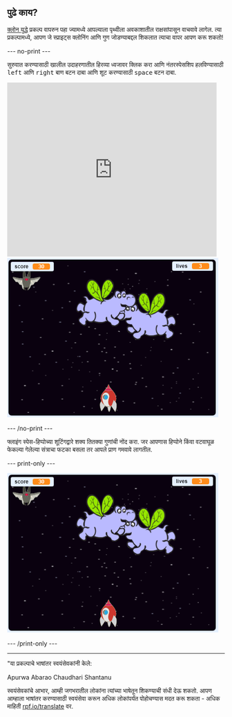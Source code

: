 ## पुढे काय?

[क्लोन युद्धे](https://projects.raspberrypi.org/mr-IN/projects/clone-wars?utm_source=pathway&utm_medium=whatnext&utm_campaign=projects) प्रकल्प वापरुन पहा ज्यामध्ये आपल्याला पृथ्वीला अवकाशातील राक्षसांपासून वाचवावे लागेल. त्या प्रकल्पामध्ये, आपण जे स्प्राइट्स क्लोनिंग आणि गुण जोडण्याबद्दल शिकलात त्याचा वापर आपण करू शकतो!

--- no-print ---

सुरुवात करण्यासाठी खालील उदाहरणातील हिरव्या ध्वजावर क्लिक करा आणि नंतरस्पेसशिप हलविण्यासाठी <kbd>left</kbd> आणि <kbd>right</kbd> बाण बटन दाबा आणि शूट करण्यासाठी <kbd>space</kbd> बटन दाबा.

<div class="scratch-preview">
  <iframe allowtransparency="true" width="485" height="402" src="https://scratch.mit.edu/projects/embed/276887163/?autostart=false" frameborder="0" scrolling="no"></iframe>
  <img src="images/clone-showcase.png">
</div>

--- /no-print ---

फ्लाइंग स्पेस-हिप्पोच्या शूटिंगद्वारे शक्य तितक्या गुणांची नोंद करा. जर आपणास हिप्पोने किंवा वटवाघूळ फेकल्या गेलेल्या संत्राचा फटका बसला तर आपले प्राण गमवावे लागतील.

--- print-only ---

![desc](images/clone-showcase.png)

--- /print-only ---

***

"या प्रकल्पाचे भाषांतर स्वयंसेवकांनी केले:

Apurwa Abarao Chaudhari
Shantanu

स्वयंसेवकांचे आभार, आम्ही जगभरातील लोकांना त्यांच्या भाषेतून शिकण्याची संधी देऊ शकतो. आपण आम्हाला भाषांतर करण्यासाठी स्वयंसेवा करून अधिक लोकांपर्यंत पोहोचण्यास मदत करू शकता - अधिक माहिती [rpf.io/translate](https://rpf.io/translate) वर.
